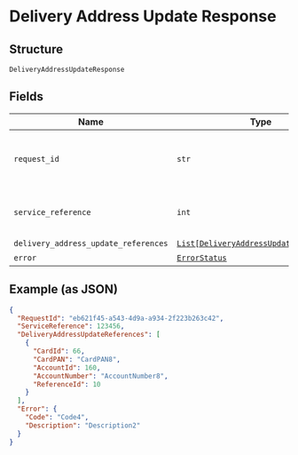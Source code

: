 
# Delivery Address Update Response

## Structure

`DeliveryAddressUpdateResponse`

## Fields

| Name | Type | Tags | Description |
|  --- | --- | --- | --- |
| `request_id` | `str` | Optional | Request ID to which was passed on the API request. |
| `service_reference` | `int` | Optional | Service reference number for tracking. |
| `delivery_address_update_references` | [`List[DeliveryAddressUpdateReferences]`](../../doc/models/delivery-address-update-references.md) | Optional | - |
| `error` | [`ErrorStatus`](../../doc/models/error-status.md) | Optional | - |

## Example (as JSON)

```json
{
  "RequestId": "eb621f45-a543-4d9a-a934-2f223b263c42",
  "ServiceReference": 123456,
  "DeliveryAddressUpdateReferences": [
    {
      "CardId": 66,
      "CardPAN": "CardPAN8",
      "AccountId": 160,
      "AccountNumber": "AccountNumber8",
      "ReferenceId": 10
    }
  ],
  "Error": {
    "Code": "Code4",
    "Description": "Description2"
  }
}
```


